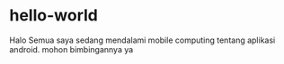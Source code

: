 hello-world
============

 Halo Semua
 saya sedang mendalami mobile computing tentang aplikasi android.
 mohon bimbingannya ya 
